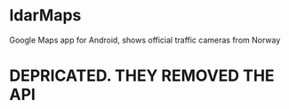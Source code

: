 # IdarMaps
Google Maps app for Android, shows official traffic cameras from Norway

# DEPRICATED. THEY REMOVED THE API
